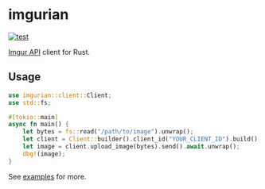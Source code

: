 # imgurian

[![test](https://github.com/r7kamura/imgurian/actions/workflows/test.yml/badge.svg)](https://github.com/r7kamura/imgurian/actions/workflows/test.yml)

[Imgur API](https://apidocs.imgur.com/) client for Rust.

## Usage

```rust
use imgurian::client::Client;
use std::fs;

#[tokio::main]
async fn main() {
    let bytes = fs::read("/path/to/image").unwrap();
    let client = Client::builder().client_id("YOUR_CLIENT_ID").build().unwrap();
    let image = client.upload_image(bytes).send().await.unwrap();
    dbg!(image);
}
```

See [examples](/examples) for more.
